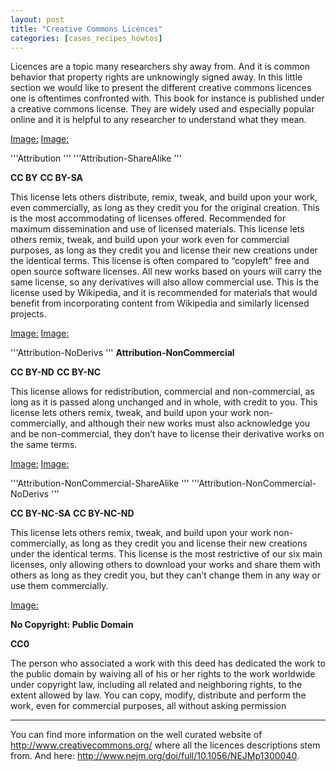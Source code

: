 ```yaml
---
layout: post
title: "Creative Commons Licences"
categories: [cases_recipes_howtos]
---
```


Licences are a topic many researchers shy away from. And it is common
behavior that property rights are unknowingly signed away. In this
little section we would like to present the different creative commons
licences one is oftentimes confronted with. This book for instance is
published under a creative commons license. They are widely used and
especially popular online and it is helpful to any researcher to
understand what they mean.

  <Image:>                                                                                                                                                                                                                                                                                                                                                                    <Image:>

  '''Attribution '''                                                                                                                                                                                                                                                                                                                                                          '''Attribution-ShareAlike '''

  **CC BY**                                                                                                                                                                                                                                                                                                                                                                   **CC BY-SA**

  This license lets others distribute, remix, tweak, and build upon your work, even commercially, as long as they credit you for the original creation. This is the most accommodating of licenses offered. Recommended for maximum dissemination and use of licensed materials.                                                                                              This license lets others remix, tweak, and build upon your work even for commercial purposes, as long as they credit you and license their new creations under the identical terms. This license is often compared to “copyleft” free and open source software licenses. All new works based on yours will carry the same license, so any derivatives will also allow commercial use. This is the license used by Wikipedia, and it is recommended for materials that would benefit from incorporating content from Wikipedia and similarly licensed projects.

  <Image:>                                                                                                                                                                                                                                                                                                                                                                    <Image:>

  '''Attribution-NoDerivs '''                                                                                                                                                                                                                                                                                                                                                 **Attribution-NonCommercial**

  **CC BY-ND**                                                                                                                                                                                                                                                                                                                                                                **CC BY-NC**

  This license allows for redistribution, commercial and non-commercial, as long as it is passed along unchanged and in whole, with credit to you.                                                                                                                                                                                                                            This license lets others remix, tweak, and build upon your work non-commercially, and although their new works must also acknowledge you and be non-commercial, they don’t have to license their derivative works on the same terms.

  <Image:>                                                                                                                                                                                                                                                                                                                                                                    <Image:>

  '''Attribution-NonCommercial-ShareAlike '''                                                                                                                                                                                                                                                                                                                                 '''Attribution-NonCommercial-NoDerivs '''

  **CC BY-NC-SA**                                                                                                                                                                                                                                                                                                                                                             **CC BY-NC-ND**

  This license lets others remix, tweak, and build upon your work non-commercially, as long as they credit you and license their new creations under the identical terms.                                                                                                                                                                                                     This license is the most restrictive of our six main licenses, only allowing others to download your works and share them with others as long as they credit you, but they can’t change them in any way or use them commercially.

  <Image:>

  **No Copyright: Public Domain**

  **CC0**

  The person who associated a work with this deed has dedicated the work to the public domain by waiving all of his or her rights to the work worldwide under copyright law, including all related and neighboring rights, to the extent allowed by law. You can copy, modify, distribute and perform the work, even for commercial purposes, all without asking permission
  ---------------------------------------------------------------------------------------------------------------------------------------------------------------------------------------------------------------------------------------------------------------------------------------------------------------------------------------------------------------------------   --------------------------------------------------------------------------------------------------------------------------------------------------------------------------------------------------------------------------------------------------------------------------------------------    ----------------------------------------------------------------------------------------------------------------------------------------------


You can find more information on the well curated website
of <http://www.creativecommons.org/> where all the licences descriptions stem from. And here:
<http://www.nejm.org/doi/full/10.1056/NEJMp1300040>.
